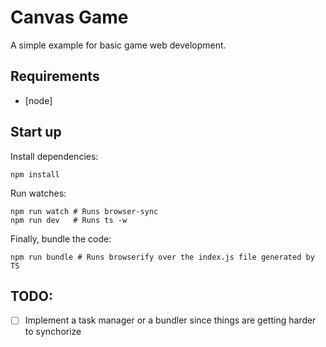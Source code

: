 # Canvas Game

A simple example for basic game web development.

## Requirements

- [node]

## Start up

Install dependencies:

```
npm install
```

Run watches:

```
npm run watch # Runs browser-sync
npm run dev   # Runs ts -w
```

Finally, bundle the code:

```
npm run bundle # Runs browserify over the index.js file generated by TS
```

## TODO:
- [ ] Implement a task manager or a bundler since things are getting harder to synchorize
